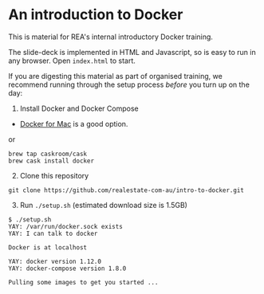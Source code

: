 # An introduction to Docker

This is material for REA's internal introductory Docker training.

The slide-deck is implemented in HTML and Javascript, so is
easy to run in any browser.  Open `index.html` to start.

If you are digesting this material as part of organised training,
we recommend running through the setup process *before* you turn
up on the day:

1. Install Docker and Docker Compose

  - [Docker for Mac](https://docs.docker.com/docker-for-mac/) is a good option.

or

  ```
  brew tap caskroom/cask
  brew cask install docker
  ```

2. Clone this repository

  ```
  git clone https://github.com/realestate-com-au/intro-to-docker.git
  ```

3. Run `./setup.sh` (estimated download size is 1.5GB)

  ```
  $ ./setup.sh
  YAY: /var/run/docker.sock exists
  YAY: I can talk to docker

  Docker is at localhost

  YAY: docker version 1.12.0
  YAY: docker-compose version 1.8.0

  Pulling some images to get you started ...
  ```
